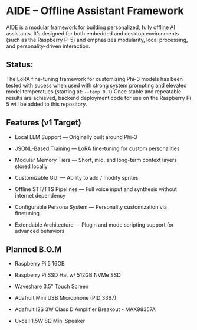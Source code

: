 # AIDE – Offline Assistant Framework
AIDE is a modular framework for building personalized, fully offline AI assistants.
It’s designed for both embedded and desktop environments (such as the Raspberry Pi 5) and emphasizes modularity, local processing, and personality-driven interaction.

## Status:
The LoRA fine-tuning framework for customizing Phi-3 models has been tested with sucess when used with strong system prompting and elevated model temperatues (starting at: `--temp 0.7`)
Once stable and repeatable results are achieved, backend deployment code for use on the Raspberry Pi 5 will be added to this repository.

## Features (v1 Target)
- Local LLM Support — Originally built around Phi-3

- JSONL-Based Training — LoRA fine-tuning for custom personalities

- Modular Memory Tiers — Short, mid, and long-term context layers stored locally 

- Customizable GUI — Ability to add / modify sprites

- Offline STT/TTS Pipelines — Full voice input and synthesis without internet dependency

- Configurable Persona System — Personality customization via finetuning

- Extendable Architecture — Plugin and mode scripting support for advanced behaviors

## Planned B.O.M
- Raspberry Pi 5 16GB
  
- Raspberry Pi SSD Hat w/ 512GB NVMe SSD
  
- Waveshare 3.5" Touch Screen
  
- Adafruit Mini USB Microphone (PID:3367)
  
- Adafruit I2S 3W Class D Amplifier Breakout - MAX98357A
  
- Uxcell 1.5W 8Ω Mini Speaker
